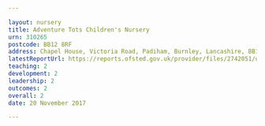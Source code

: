 ```yaml
---

layout: nursery
title: Adventure Tots Children's Nursery
urn: 310265
postcode: BB12 8RF
address: Chapel House, Victoria Road, Padiham, Burnley, Lancashire, BB12 8RF
latestReportUrl: https://reports.ofsted.gov.uk/provider/files/2742051/urn/310265.pdf
teaching: 2
development: 2
leadership: 2
outcomes: 2
overall: 2
date: 20 November 2017

---
```

